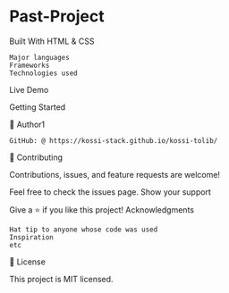# Past-Project
Built With HTML & CSS

    Major languages
    Frameworks
    Technologies used

Live Demo

Getting Started

👤 Author1

    GitHub: @ https://kossi-stack.github.io/kossi-tolib/
    
🤝 Contributing

Contributions, issues, and feature requests are welcome!

Feel free to check the issues page.
Show your support

Give a ⭐️ if you like this project!
Acknowledgments

    Hat tip to anyone whose code was used
    Inspiration
    etc

📝 License

This project is MIT licensed.